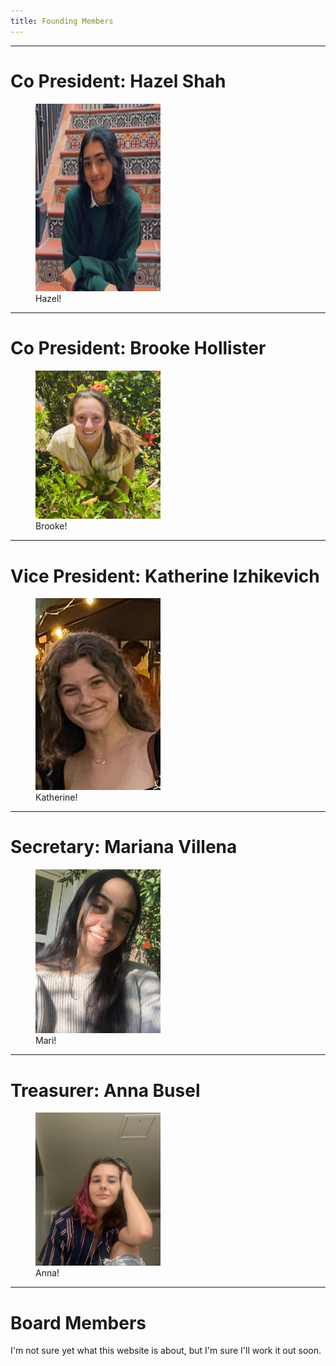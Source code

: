 ```yaml
---
title: Founding Members
---
```


***
# Co President: Hazel Shah
<figure>
  <img src="/assets/foundingMembers/hazel.jpg" alt="drawing" width="200" height="300"/>
  <figcaption>Hazel!</figcaption>
</figure>

***
# Co President: Brooke Hollister
<figure>
  <img src="/assets/foundingMembers/brooke.jpg" alt="drawing" width="200"/>
  <figcaption>Brooke!</figcaption>
</figure>

***
# Vice President: Katherine Izhikevich
<figure>
  <img src="/assets/foundingMembers/katherine.jpg" alt="drawing" width="200"/>
  <figcaption>Katherine!</figcaption>
</figure>

***
# Secretary: Mariana Villena
<figure>
  <img src="/assets/foundingMembers/mari.jpg" alt="drawing" width="200"/>
  <figcaption>Mari!</figcaption>
</figure>

***
# Treasurer: Anna Busel
<figure>
  <img src="/assets/foundingMembers/anna.jpg" alt="drawing" width="200"/>
  <figcaption>Anna!</figcaption>
</figure>


---

# Board Members


I'm not sure yet what this website is about, but I'm sure I'll work it out soon.
